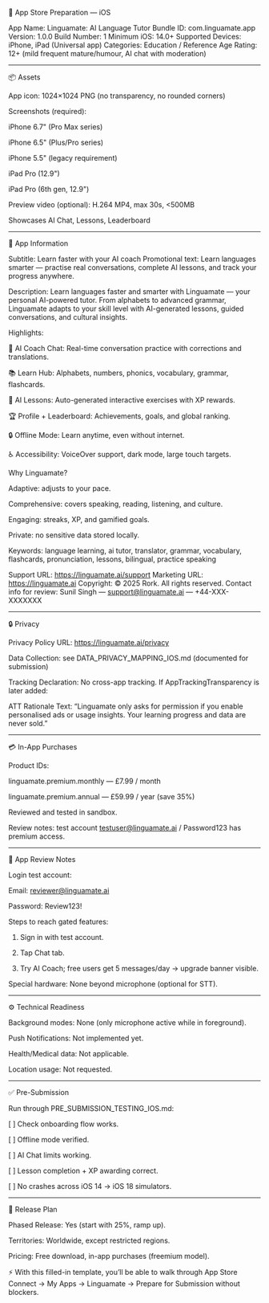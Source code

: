 

🍏 App Store Preparation — iOS

App Name: Linguamate: AI Language Tutor
Bundle ID: com.linguamate.app
Version: 1.0.0
Build Number: 1
Minimum iOS: 14.0+
Supported Devices: iPhone, iPad (Universal app)
Categories: Education / Reference
Age Rating: 12+ (mild frequent mature/humour, AI chat with moderation)


---

📦 Assets

App icon: 1024×1024 PNG (no transparency, no rounded corners)

Screenshots (required):

iPhone 6.7" (Pro Max series)

iPhone 6.5" (Plus/Pro series)

iPhone 5.5" (legacy requirement)

iPad Pro (12.9")

iPad Pro (6th gen, 12.9")


Preview video (optional): H.264 MP4, max 30s, <500MB

Showcases AI Chat, Lessons, Leaderboard




---

📄 App Information

Subtitle: Learn faster with your AI coach
Promotional text: Learn languages smarter — practise real conversations, complete AI lessons, and track your progress anywhere.

Description:
Learn languages faster and smarter with Linguamate — your personal AI-powered tutor.
From alphabets to advanced grammar, Linguamate adapts to your skill level with AI-generated lessons, guided conversations, and cultural insights.

Highlights:

🧠 AI Coach Chat: Real-time conversation practice with corrections and translations.

📚 Learn Hub: Alphabets, numbers, phonics, vocabulary, grammar, flashcards.

🎯 AI Lessons: Auto-generated interactive exercises with XP rewards.

🏆 Profile + Leaderboard: Achievements, goals, and global ranking.

🔒 Offline Mode: Learn anytime, even without internet.

♿ Accessibility: VoiceOver support, dark mode, large touch targets.


Why Linguamate?

Adaptive: adjusts to your pace.

Comprehensive: covers speaking, reading, listening, and culture.

Engaging: streaks, XP, and gamified goals.

Private: no sensitive data stored locally.


Keywords: language learning, ai tutor, translator, grammar, vocabulary, flashcards, pronunciation, lessons, bilingual, practice speaking

Support URL: https://linguamate.ai/support
Marketing URL: https://linguamate.ai
Copyright: © 2025 Rork. All rights reserved.
Contact info for review: Sunil Singh — support@linguamate.ai — +44-XXX-XXXXXXX


---

🔒 Privacy

Privacy Policy URL: https://linguamate.ai/privacy

Data Collection: see DATA_PRIVACY_MAPPING_IOS.md (documented for submission)

Tracking Declaration: No cross-app tracking. If AppTrackingTransparency is later added:

ATT Rationale Text: “Linguamate only asks for permission if you enable personalised ads or usage insights. Your learning progress and data are never sold.”




---

💳 In-App Purchases

Product IDs:

linguamate.premium.monthly — £7.99 / month

linguamate.premium.annual — £59.99 / year (save 35%)


Reviewed and tested in sandbox.

Review notes: test account testuser@linguamate.ai / Password123 has premium access.



---

📝 App Review Notes

Login test account:

Email: reviewer@linguamate.ai

Password: Review123!


Steps to reach gated features:

1. Sign in with test account.


2. Tap Chat tab.


3. Try AI Coach; free users get 5 messages/day → upgrade banner visible.



Special hardware: None beyond microphone (optional for STT).



---

⚙️ Technical Readiness

Background modes: None (only microphone active while in foreground).

Push Notifications: Not implemented yet.

Health/Medical data: Not applicable.

Location usage: Not requested.



---

✅ Pre-Submission

Run through PRE_SUBMISSION_TESTING_IOS.md:

[ ] Check onboarding flow works.

[ ] Offline mode verified.

[ ] AI Chat limits working.

[ ] Lesson completion + XP awarding correct.

[ ] No crashes across iOS 14 → iOS 18 simulators.




---

📢 Release Plan

Phased Release: Yes (start with 25%, ramp up).

Territories: Worldwide, except restricted regions.

Pricing: Free download, in-app purchases (freemium model).


⚡ With this filled-in template, you’ll be able to walk through App Store Connect → My Apps → Linguamate → Prepare for Submission without blockers.



